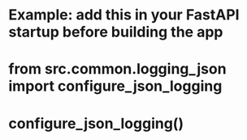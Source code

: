 # Example: add this in your FastAPI startup before building the app
# from src.common.logging_json import configure_json_logging
# configure_json_logging()
